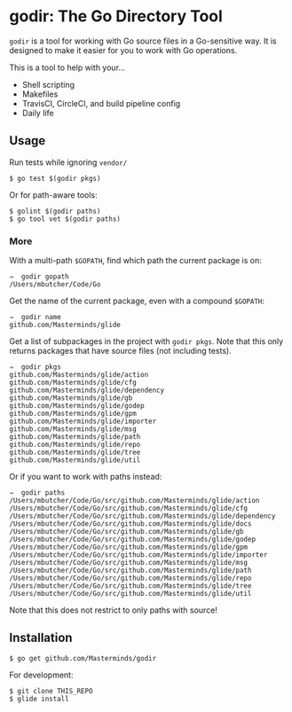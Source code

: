 # godir: The Go Directory Tool

`godir` is a tool for working with Go source files in a Go-sensitive way.
It is designed to make it easier for you to work with Go operations.

This is a tool to help with your...

- Shell scripting
- Makefiles
- TravisCI, CircleCI, and build pipeline config
- Daily life

## Usage
Run tests while ignoring `vendor/`

```
$ go test $(godir pkgs)
```

Or for path-aware tools:

```
$ golint $(godir paths)
$ go tool vet $(godir paths)
```

### More

With a multi-path `$GOPATH`, find which path the current package is on:

```
⇒  godir gopath
/Users/mbutcher/Code/Go
```

Get the name of the current package, even with a compound `$GOPATH`:

```
⇒  godir name
github.com/Masterminds/glide
```

Get a list of subpackages in the project with `godir pkgs`. Note that
this only returns packages that have source files (not including tests).

```
⇒  godir pkgs
github.com/Masterminds/glide/action
github.com/Masterminds/glide/cfg
github.com/Masterminds/glide/dependency
github.com/Masterminds/glide/gb
github.com/Masterminds/glide/godep
github.com/Masterminds/glide/gpm
github.com/Masterminds/glide/importer
github.com/Masterminds/glide/msg
github.com/Masterminds/glide/path
github.com/Masterminds/glide/repo
github.com/Masterminds/glide/tree
github.com/Masterminds/glide/util
```

Or if you want to work with paths instead:

```
⇒  godir paths
/Users/mbutcher/Code/Go/src/github.com/Masterminds/glide/action
/Users/mbutcher/Code/Go/src/github.com/Masterminds/glide/cfg
/Users/mbutcher/Code/Go/src/github.com/Masterminds/glide/dependency
/Users/mbutcher/Code/Go/src/github.com/Masterminds/glide/docs
/Users/mbutcher/Code/Go/src/github.com/Masterminds/glide/gb
/Users/mbutcher/Code/Go/src/github.com/Masterminds/glide/godep
/Users/mbutcher/Code/Go/src/github.com/Masterminds/glide/gpm
/Users/mbutcher/Code/Go/src/github.com/Masterminds/glide/importer
/Users/mbutcher/Code/Go/src/github.com/Masterminds/glide/msg
/Users/mbutcher/Code/Go/src/github.com/Masterminds/glide/path
/Users/mbutcher/Code/Go/src/github.com/Masterminds/glide/repo
/Users/mbutcher/Code/Go/src/github.com/Masterminds/glide/tree
/Users/mbutcher/Code/Go/src/github.com/Masterminds/glide/util
```

Note that this does not restrict to only paths with source!

## Installation

```
$ go get github.com/Masterminds/godir
```

For development:

```
$ git clone THIS_REPO
$ glide install
```
